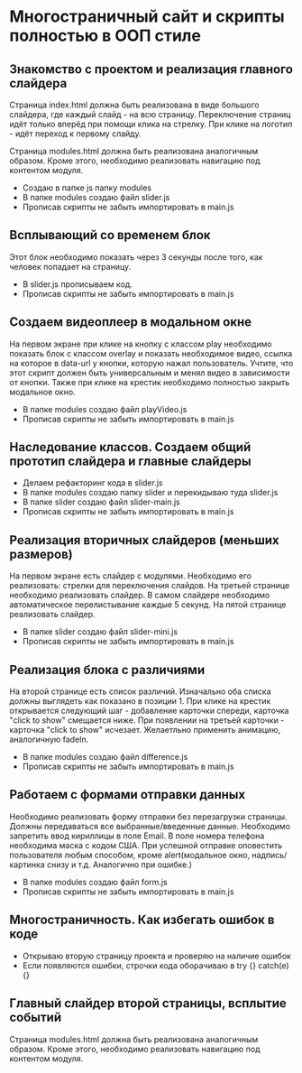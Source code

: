 # Многостраничный сайт и скрипты полностью в ООП стиле

## Знакомство с проектом и реализация главного слайдера
Страница index.html должна быть реализована в виде большого слайдера, где каждый слайд - на всю страницу. Переключение страниц идёт только вперёд при помощи клика на стрелку. При клике на логотип - идёт переход к первому слайду.

Страница modules.html должна быть реализована аналогичным образом. Кроме этого, необходимо реализовать навигацию под контентом модуля.

- Создаю в папке js папку modules
- В папке modules создаю файл slider.js
- Прописав скрипты не забыть импортировать в main.js

## Всплывающий со временем блок
Этот блок необходимо показать через 3 секунды после того, как человек попадает на страницу.

- В slider.js прописываем код.
- Прописав скрипты не забыть импортировать в main.js

## Создаем видеоплеер в модальном окне
На первом экране при клике на кнопку с классом play необходимо показать блок с классом overlay и показать необходимое видео, ссылка на которое в data-url у кнопки, которую нажал пользователь. Учтите, что этот скрипт должен быть универсальным и менял видео в зависимости от кнопки. Также при клике на крестик необходимо полностью закрыть модальное окно.

- В папке modules создаю файл playVideo.js
- Прописав скрипты не забыть импортировать в main.js

## Наследование классов. Создаем общий прототип слайдера и главные слайдеры

- Делаем рефакторинг кода в slider.js
- В папке modules создаю папку slider и перекидываю туда slider.js
- В папке slider создаю файл slider-main.js
- Прописав скрипты не забыть импортировать в main.js

## Реализация вторичных слайдеров (меньших размеров)
На первом экране есть слайдер с модулями. Необходимо его реализовать: стрелки для переключения слайдов.
На третьей странице необходимо реализовать слайдер. В самом слайдере необходимо автоматическое перелистывание каждые 5 секунд.
На пятой странице реализовать слайдер.

- В папке slider создаю файл slider-mini.js
- Прописав скрипты не забыть импортировать в main.js

## Реализация блока с различиями
На второй странице есть список различий.
Изначально оба списка должны выглядеть как показано в позиции 1.
При клике на крестик открывается следующий шаг - добавление карточки спереди, карточка "click to show" смещается ниже.
При появлении на третьей карточки - карточка "click to show" исчезает. Желаетльно применить анимацию, аналогичную fadeIn.

- В папке modules создаю файл difference.js
- Прописав скрипты не забыть импортировать в main.js

## Работаем с формами отправки данных
Необходимо реализовать форму отправки без перезагрузки страницы.
Должны передаваться все выбранные/введенные данные.
Необходимо запретить ввод кириллицы в поле Email.
В поле номера телефона необходима маска с кодом США.
При успешной отправке оповестить пользователя любым способом, кроме alert(модальное окно, надпись/картинка снизу и т.д. Аналогично при ошибке.)

- В папке modules создаю файл form.js
- Прописав скрипты не забыть импортировать в main.js

## Многостраничность. Как избегать ошибок в коде

- Открываю вторую страницу проекта и проверяю на наличие ошибок
- Если появляются ошибки, строчки кода оборачиваю в try {} catch(e) {}

## Главный слайдер второй страницы, всплытие событий
Страница modules.html должна быть реализована аналогичным образом. Кроме этого, необходимо реализовать навигацию под контентом модуля.

